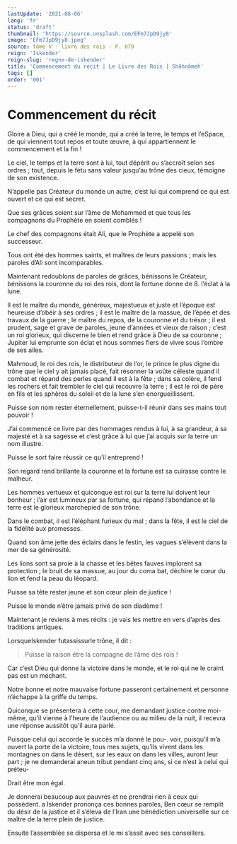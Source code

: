 ```yaml
---
lastUpdate: '2021-08-06'
lang: 'fr'
status: 'draft'
thumbnail: 'https://source.unsplash.com/EFm7JpD9jy8'
image: 'EFm7JpD9jy8.jpeg'
source: tome V - livre des rois - P. 079
reign: 'Iskender'
reign-slug: 'regne-de-iskender'
title: 'Commencement du récit | Le Livre des Rois | Shâhnâmeh'
tags: []
order: '001'
---
```


<!-- LTeX: language=fr -->

# Commencement du récit

Gloire à Dieu, qui a créé le monde, qui a créé la terre, le temps et l’eSpace, de qui viennent tout repos et toute œuvre, à qui appartiennent le commencement et la fin !

Le ciel, le temps et la terre sont à lui, tout dépérit ou s’accroît selon ses ordres ; tout, depuis le fétu sans valeur jusqu’au trône des cieux, témoigne de son existence.

N’appelle pas Créateur du monde un autre, c’est lui qui comprend ce qui est ouvert et ce qui est secret.

Que ses grâces soient sur l’âme de Mohammed et que tous les compagnons du Prophète en soient comblés !

Le chef des compagnons était Ali, que le Prophète a appelé son successeur.

Tous ont été des hommes saints, et maîtres de leurs passions ; mais les paroles d’Ali sont incomparables.

Maintenant redoublons de paroles de grâces, bénissons le Créateur, bénissons la couronne du roi des rois, dont la fortune donne de 8. l’éclat à la lune.

Il est le maître du monde, généreux, majestueux et juste et l’époque est heureuse d’obéir à ses ordres ; il est le maître de la massue, de l’épée et des travaux de la guerre ; le maître du repos, de la couronne et du trésor ; il est prudent, sage et grave de paroles, jeune d’années et vieux de raison ; c’est un roi glorieux, qui discerne le bien et rend grâce à Dieu de sa couronne ; Jupiter lui emprunte son éclat et nous sommes fiers de vivre sous l’ombre de ses ailes.

Mahmoud, le roi des rois, le distributeur de l’or, le prince le plus digne du trône que le ciel y ait jamais placé, fait résonner la voûte céleste quand il combat et répand des perles quand il est à la fête ; dans sa colère, il fend les rochers et fait trembler le ciel qui recouvre la terre ; il est le roi de père en fils et les sphères du soleil et de la lune s’en enorgueillissent.

Puisse son nom rester éternellement, puisse-t-il réunir dans ses mains tout pouvoir !

J’ai commencé ce livre par des hommages rendus à lui, à sa grandeur, à sa majesté et à sa sagesse et c’est grâce à lui que j’ai acquis sur la terre un nom illustre.

Puisse le sort faire réussir ce qu’il entreprend !

Son regard rend brillante la couronne et la fortune est sa cuirasse contre le malheur.

Les hommes vertueux et quiconque est roi sur la terre lui doivent leur bonheur ; l’air est lumineux par sa fortune, qui répand l’abondance et la terre est le glorieux marchepied de son trône.

Dans le combat, il est l’éléphant furieux du mal ; dans la fête, il est le ciel de la fidélité aux promesses.

Quand son âme jette des éclairs dans le festin, les vagues s’élèvent dans la mer de sa générosité.

Les lions sont sa proie à la chasse et les bêtes fauves implorent sa protection ; le bruit de sa massue, au jour du coma bat, déchire le cœur du lion et fend la peau du léopard.

Puisse sa tête rester jeune et son cœur plein de justice !

Puisse le monde n’être jamais privé de son diadème !

Maintenant je reviens à mes récits : je vais les mettre en vers d’après des traditions antiques.

LorsqueIskender futassissurle trône, il dit :

> Puisse la raison être la compagne de l’âme des rois !

Car c’est Dieu qui donne la victoire dans le monde, et le roi qui ne le craint pas est un méchant.

Notre bonne et notre mauvaise fortune passeront certainement et personne n’échappe à la griffe du temps.

Quiconque se présentera à cette cour, me demandant justice contre moi-même, qu’il vienne à l’heure de l’audience ou au milieu de la nuit, il recevra une réponse aussitôt qu’il aura parlé.

Puisque celui qui accorde le succès m’a donné le pou-. voir, puisqu’il m’a ouvert la porte de la victoire, tous mes sujets, qu’ils vivent dans les montagnes on dans le désert, sur les eaux on dans les villes, auront leur part ; je ne demanderai aneun tribut pendant cinq ans, si ce n’est à celui qui préteu-

Drait être mon égal.

Je donnerai beaucoup aux pauvres et ne prendrai rien à ceux qui possèdent. a Iskender prononça ces bonnes paroles, Ben cœur se remplit du désir de la justice et il s’éleva de l’Iran une bénédiction universelle sur ce maître de la terre plein de justice.

Ensuite l’assemblée se dispersa et le mi s’assit avec ses conseillers.
